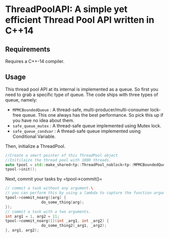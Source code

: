# ThreadPoolAPI: A simple yet efficient Thread Pool API written in C++14
## Requirements
Requires a C++-14 compiler.
## Usage
This thread pool API at its internal is implemented as a queue. So first you need to grab a specific type of queue. 
The code ships with three types of queue, namely: 
* `MPMCBoundedQueue` : A thread-safe, multi-producer/multi-consumer lock-free queue. This one always has the best performance. So pick this up if you have no idea about them. 
* `safe_queue_mutex` : A thread-safe queue implemented using Mutex lock. 
* `safe_queue_condvar` : A thread-safe queue implemented using Conditional Variable. 

Then, initialize a ThreadPool.
```C++
//Create a smart pointer of this ThreadPool object 
//Initilaize the thread pool with 1000 threads.
auto tpool = std::make_shared<tp::ThreadPool_noblock<tp::MPMCBoundedQueue>>(1000);
tpool->init();
```

Next, commit your tasks by =tpool->commit()=
```C++
// commit a task without any argument.\
// you can perform this by using a lambda to capture the function argument manually.
tpool->commit_noarg([arg] {
	            do_some_thing(arg);
});
// commit a task with a two arguments.
int arg1 = 1, arg2 = 11;
tpool->commit_noarg([](int _arg1, int _arg2) {
	            do_some_thing2(_arg1, _arg2);
}, arg1, arg2);
```

